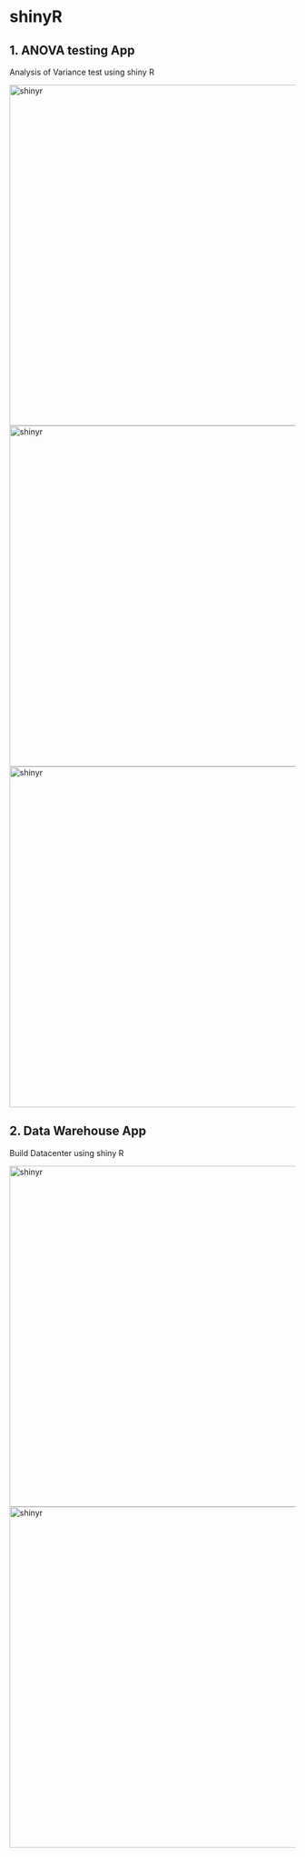 
# shinyR
## 1. ANOVA testing App
Analysis of Variance test using shiny R

<img width="600" alt="shinyr" src="https://user-images.githubusercontent.com/29461344/116460997-5223ba80-a82d-11eb-9b57-1819ae6c0679.png">
<img width="600" alt="shinyr" src="https://user-images.githubusercontent.com/29461344/116461067-69fb3e80-a82d-11eb-94df-eecbdaf4ce0b.PNG">
<img width="600" alt="shinyr" src="https://user-images.githubusercontent.com/29461344/116461058-6798e480-a82d-11eb-8a2d-7b534b6466d6.PNG">


## 2. Data Warehouse App
Build Datacenter using shiny R

<img width="600" alt="shinyr" src="https://user-images.githubusercontent.com/29461344/116461137-84cdb300-a82d-11eb-8bfe-0b6803781913.png">
<img width="600" alt="shinyr" src="https://user-images.githubusercontent.com/29461344/116461100-77182d80-a82d-11eb-9e12-4c63c517416b.png">

